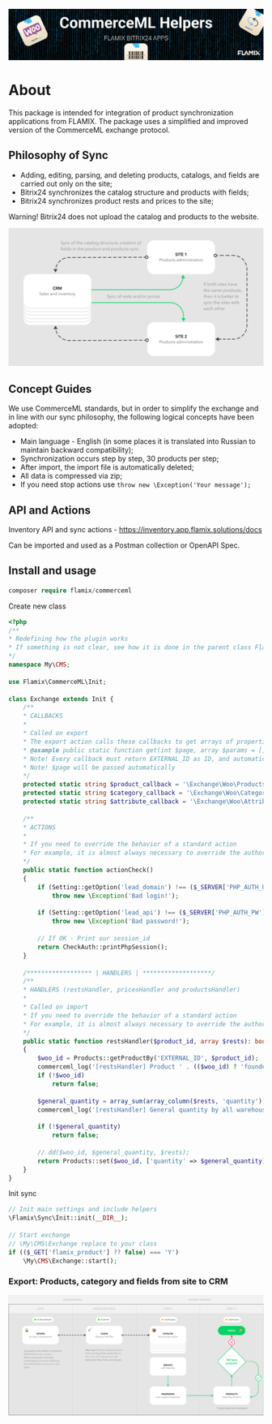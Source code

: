 ![Screenshot](img/commerceml.jpg)

# About

This package is intended for integration of product synchronization applications from FLAMIX.
The package uses a simplified and improved version of the CommerceML exchange protocol.

## Philosophy of Sync

* Adding, editing, parsing, and deleting products, catalogs, and fields are carried out only on the site;
* Bitrix24 synchronizes the catalog structure and products with fields;
* Bitrix24 synchronizes product rests and prices to the site;

Warning! Bitrix24 does not upload the catalog and products to the website.

![Screenshot](img/philosophy.svg)

## Concept Guides

We use CommerceML standards, but in order to simplify the exchange and in line with our sync philosophy, the following logical concepts have been adopted:

* Main language - English (in some places it is translated into Russian to maintain backward compatibility);
* Synchronization occurs step by step, 30 products per step;
* After import, the import file is automatically deleted;
* All data is compressed via zip;
* If you need stop actions use ``throw new \Exception('Your message');``

## API and Actions

Inventory API and sync actions - https://inventory.app.flamix.solutions/docs

Can be imported and used as a Postman collection or OpenAPI Spec.

## Install and usage

```php
composer require flamix/commerceml
```

Create new class

```php
<?php
/**
* Redefining how the plugin works
* If something is not clear, see how it is done in the parent class Flamix\CommerceML\Init
*/
namespace My\CMS;

use Flamix\CommerceML\Init;

class Exchange extends Init {
    /**
    * CALLBACKS
    * 
    * Called on export  
    * The export action calls these callbacks to get arrays of properties to be wrapped in xml
    * @axample public static function get(int $page, array $params = []): array
    * Note! Every callback must return EXTERNAL_ID as ID, and automatically create it, if it's empty or non exist
    * Note! $page will be passed automatically
    */
    protected static string $product_callback = '\Exchange\Woo\Products';
    protected static string $category_callback = '\Exchange\Woo\Categories';
    protected static string $attribute_callback = '\Exchange\Woo\Attributes';

    /**
    * ACTIONS
    * 
    * If you need to override the behavior of a standard action
    * For example, it is almost always necessary to override the authorization action behaviors
    */
    public static function actionCheck()
    {
        if (Setting::getOption('lead_domain') !== ($_SERVER['PHP_AUTH_USER'] ?? ''))
            throw new \Exception('Bad login!');

        if (Setting::getOption('lead_api') !== ($_SERVER['PHP_AUTH_PW'] ?? ''))
            throw new \Exception('Bad password!');

        // If OK - Print our session_id
        return CheckAuth::printPhpSession();
    }

    /****************** | HANDLERS | *******************/
    /**
    * HANDLERS (restsHandler, pricesHandler and productsHandler)
    * 
    * Called on import
    * If you need to override the behavior of a standard action
    * For example, it is almost always necessary to override the authorization action behaviors
    */
    public static function restsHandler($product_id, array $rests): bool
    {
        $woo_id = Products::getProductBy('EXTERNAL_ID', $product_id);
        commerceml_log('[restsHandler] Product ' . (($woo_id) ? 'founded with WooCommerce product ID ' . $woo_id : 'not found') . ' by EXTERNAL_ID: ' . $product_id, $rests);
        if (!$woo_id)
            return false;

        $general_quantity = array_sum(array_column($rests, 'quantity'));
        commerceml_log('[restsHandler] General quantity by all warehouses ' . $general_quantity);

        if (!$general_quantity)
            return false;

        // dd($woo_id, $general_quantity, $rests);
        return Products::set($woo_id, ['quantity' => $general_quantity]);
    }
}
```

Init sync

```php
// Init main settings and include helpers
\Flamix\Sync\Init::init(__DIR__);

// Start exchange
// \My\CMS\Exchange replace to your class
if (($_GET['flamix_product'] ?? false) === 'Y')
    \My\CMS\Exchange::start();
```

### Export: Products, category and fields from site to CRM

![Screenshot](img/export.svg)

